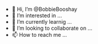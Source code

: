 - 👋 Hi, I’m @BobbieBooshay
- 👀 I’m interested in ...
- 🌱 I’m currently learnig ...
- 💞️ I’m looking to collaborate on ...
- 📫 How to reach me ...

<!---
BobbieBooshay/BobbieBooshay is a ✨ special ✨ repository because its `README.md` (this file) appears on your GitHub profile.
You can click the Preview link to take a look at your changes.
--->
